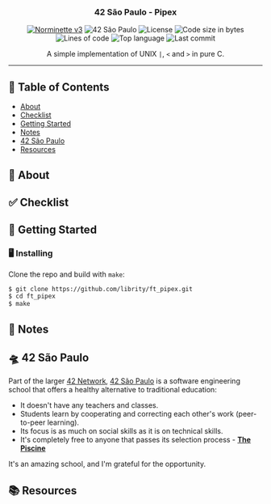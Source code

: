 <h3 align="center">42 São Paulo - Pipex</h3>

<div align="center">

[![Norminette v3](https://github.com/librity/ft_pipex/actions/workflows/norminette_v3.yml/badge.svg)](https://github.com/librity/ft_pipex/actions/workflows/norminette_v3.yml)
![42 São Paulo](https://img.shields.io/badge/42-SP-1E2952)
![License](https://img.shields.io/github/license/librity/ft_pipex?color=yellow)
![Code size in bytes](https://img.shields.io/github/languages/code-size/librity/ft_pipex?color=blue)
![Lines of code](https://img.shields.io/tokei/lines/github/librity/ft_pipex?color=blueviolet)
![Top language](https://img.shields.io/github/languages/top/librity/ft_pipex?color=ff69b4)
![Last commit](https://img.shields.io/github/last-commit/librity/ft_pipex?color=orange)

</div>

<p align="center"> A simple implementation of UNIX <code>|</code>, <code><</code> and <code>></code> in pure C.
  <br>
</p>

---

## 📜 Table of Contents

- [About](#about)
- [Checklist](#checklist)
- [Getting Started](#getting_started)
- [Notes](#notes)
- [42 São Paulo](#ft_sp)
- [Resources](#resources)

## 🧐 About <a name = "about"></a>

## ✅ Checklist <a name = "checklist"></a>

## 🏁 Getting Started <a name = "getting_started"></a>

### 🖥️ Installing

Clone the repo and build with `make`:

```bash
$ git clone https://github.com/librity/ft_pipex.git
$ cd ft_pipex
$ make
```

## 📝 Notes <a name = "notes"></a>

## 🛸 42 São Paulo <a name = "ft_sp"></a>

Part of the larger [42 Network](https://www.42.fr/42-network/),
[42 São Paulo](https://www.42sp.org.br/) is a software engineering school
that offers a healthy alternative to traditional education:

- It doesn't have any teachers and classes.
- Students learn by cooperating
  and correcting each other's work (peer-to-peer learning).
- Its focus is as much on social skills as it is on technical skills.
- It's completely free to anyone that passes its selection process -
  [**The Piscine**](https://42.fr/en/admissions/42-piscine/)

It's an amazing school, and I'm grateful for the opportunity.

## 📚 Resources <a name = "resources"></a>
